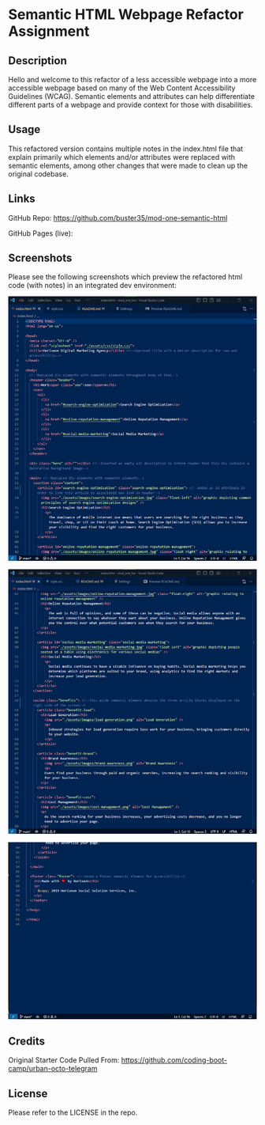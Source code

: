 # Semantic HTML Webpage Refactor Assignment

## Description

Hello and welcome to this refactor of a less accessible webpage into a more accessible webpage based on many of the Web Content Accessibility Guidelines (WCAG). Semantic elements and attributes can help differentiate different parts of a webpage and provide context for those with disabilities.

## Usage

This refactored version contains multiple notes in the index.html file that explain primarily which elements and/or attributes were replaced with semantic elements, among other changes that were made to clean up the original codebase.

## Links

GitHub Repo: https://github.com/buster35/mod-one-semantic-html

GitHub Pages (live): 

## Screenshots

Please see the following screenshots which preview the refactored html code (with notes) in an integrated dev environment:

![HTML 1](./Assets/images/html-screenshots/html-screenshot-1.png)

![HTML 2](./Assets/images/html-screenshots/html-screenshot-2.png)

![HTML 3](./Assets/images/html-screenshots/html-screenshot-3.png)

## Credits

Original Starter Code Pulled From: https://github.com/coding-boot-camp/urban-octo-telegram

## License

Please refer to the LICENSE in the repo.